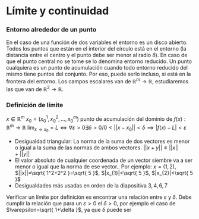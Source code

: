 # Límite y continuidad
### Entorno alrededor de un punto
En el caso de una función de dos variables el entorno es un disco abierto. Todos los puntos que están en el interior del círculo está en el entorno (la distancia entre el centro y el punto debe ser menor al radio $\delta$).
En caso de que el punto central no se tome se lo denomina entorno reducido.
Un punto cualquiera es un punto de acumulación cuando todo entorno reducido del mismo tiene puntos del conjunto. Por eso, puede serlo incluso, si está en la frontera del entorno.
Los campos escalares van de $\mathbb{R}^m \rightarrow \mathbb{R}$, estudiaremos las que van de $\mathbb{R}^2\rightarrow \mathbb{R}$.

### Definición de límite
$x\in \mathbb{R}^m$
$x_{0}=(x_{0}^1, x_{0}^2, \dots,x_{0}^m)$ punto de acumulación del dominio de $f(x):\mathbb{R}^m\rightarrow \mathbb{R}$
$\lim_{ x \to x_{0} }=L\iff\forall\varepsilon>0\exists\delta>0/0<||x-x_{0}||<\delta\implies |f(x)-L|<\varepsilon$

- Desigualdad triangular: La norma de la suma de dos vectores es menor o igual a la suma de las normas de ambos vectores. $||x+y||\leqslant||x||+||y||$
- El valor absoluto de cualquier coordenada de un vector siembre va a ser menor o igual que la norma de ese vector.. Por ejemplo: $x=(1,2)$, $||x||=\sqrt{ 1^2+2^2 }=\sqrt{ 5 }$, $|x_{1}|<\sqrt{ 5 }$, $|x_{2}|<\sqrt{ 5 }$ 
- Desigualdades más usadas en orden de la diapositiva $3, 4, 6, 7$

Verificar un límite por definición es encontrar una relación entre $\varepsilon$ y $\delta$. Debe cumplir la relación que para un $\varepsilon>0$ el $\delta>0$, por ejemplo el caso de $\varepsilon=\sqrt{ 1+\delta }$, ya que $\delta$ puede ser 


